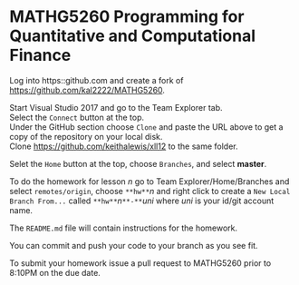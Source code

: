 # MATHG5260 Programming for Quantitative and Computational Finance

Log into https::github.com and create a fork of https://github.com/kal2222/MATHG5260.

Start Visual Studio 2017 and go to the Team Explorer tab.  
Select the `Connect` button at the top.  
Under the GitHub section choose `Clone` and paste the URL above to get a copy of the repository on your local disk.    
Clone https://github.com/keithalewis/xll12 to the same folder. 

Selet the `Home` button at the top, choose `Branches`, and select **master**. 

To do the homework for lesson _n_ go to Team Explorer/Home/Branches and 
select `remotes/origin`, choose `**hw**`_n_ and right click to create a 
`New Local Branch From...` called `**hw**`_n_`**-**`_uni_ where _uni_ is your 
id/git account name.

The `README.md` file will contain instructions for the homework.

You can commit and push your code to your branch as you see fit.

To submit your homework issue a pull request to MATHG5260 prior to 8:10PM on the due date.

